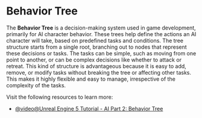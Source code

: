 # Behavior Tree

The **Behavior Tree** is a decision-making system used in game development, primarily for AI character behavior. These trees help define the actions an AI character will take, based on predefined tasks and conditions. The tree structure starts from a single root, branching out to nodes that represent these decisions or tasks. The tasks can be simple, such as moving from one point to another, or can be complex decisions like whether to attack or retreat. This kind of structure is advantageous because it is easy to add, remove, or modify tasks without breaking the tree or affecting other tasks. This makes it highly flexible and easy to manage, irrespective of the complexity of the tasks.

Visit the following resources to learn more:

- [@video@Unreal Engine 5 Tutorial - AI Part 2: Behavior Tree](https://www.youtube.com/watch?v=hbHqv9ov8IM&list=PL4G2bSPE_8uklDwraUCMKHRk2ZiW29R6e&index=3&t=16s)